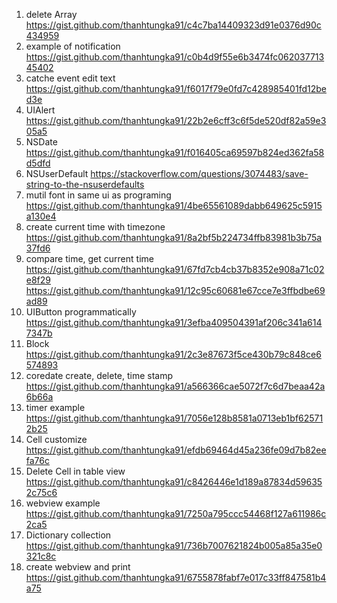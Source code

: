 1. delete Array 
https://gist.github.com/thanhtungka91/c4c7ba14409323d91e0376d90c434959
2. example of notification 
https://gist.github.com/thanhtungka91/c0b4d9f55e6b3474fc06203771345402
3. catche event edit text 
https://gist.github.com/thanhtungka91/f6017f79e0fd7c428985401fd12bed3e
4. UIAlert 
https://gist.github.com/thanhtungka91/22b2e6cff3c6f5de520df82a59e305a5
5. NSDate 
https://gist.github.com/thanhtungka91/f016405ca69597b824ed362fa58d5dfd
6. NSUserDefault 
https://stackoverflow.com/questions/3074483/save-string-to-the-nsuserdefaults
7. mutil font in same ui as programing 
https://gist.github.com/thanhtungka91/4be65561089dabb649625c5915a130e4
8. create current time with timezone
https://gist.github.com/thanhtungka91/8a2bf5b224734ffb83981b3b75a37fd6
9. compare time, get current time 
https://gist.github.com/thanhtungka91/67fd7cb4cb37b8352e908a71c02e8f29
https://gist.github.com/thanhtungka91/12c95c60681e67cce7e3ffbdbe69ad89
10. UIButton programmatically 
https://gist.github.com/thanhtungka91/3efba409504391af206c341a6147347b
11. Block 
https://gist.github.com/thanhtungka91/2c3e87673f5ce430b79c848ce6574893
12. coredate create, delete, time stamp 
https://gist.github.com/thanhtungka91/a566366cae5072f7c6d7beaa42a6b66a
13. timer example 
https://gist.github.com/thanhtungka91/7056e128b8581a0713eb1bf625712b25
14. Cell customize  
https://gist.github.com/thanhtungka91/efdb69464d45a236fe09d7b82eefa76c
15. Delete Cell in table view 
https://gist.github.com/thanhtungka91/c8426446e1d189a87834d596352c75c6
16. webview example
https://gist.github.com/thanhtungka91/7250a795ccc54468f127a611986c2ca5
17. Dictionary collection 
https://gist.github.com/thanhtungka91/736b7007621824b005a85a35e0321c8c
18. create webview and print 
https://gist.github.com/thanhtungka91/6755878fabf7e017c33ff847581b4a75
